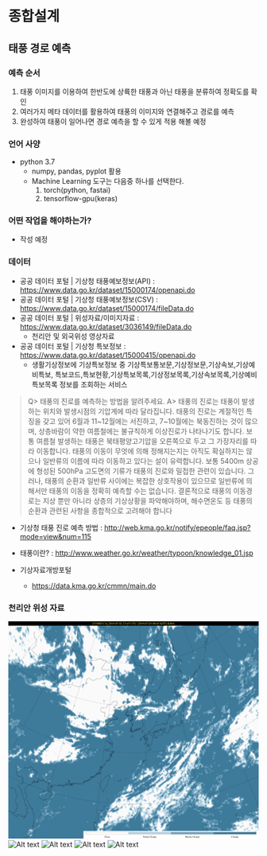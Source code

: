 # 종합설계 

## 태풍 경로 예측
### 예측 순서
1. 태풍 이미지를 이용하여 한반도에 상륙한 태풍과 아닌 태풍을 분류하여 정확도를 확인
2. 여러가지 메타 데이터를 활용하여 태풍의 이미지와 연결해주고 경로를 예측
3. 완성하여 태풍이 일어나면 경로 예측을 할 수 있게 적용 해볼 예정   

### 언어 사양
* python 3.7
  * numpy, pandas, pyplot 활용
  * Machine Learning 도구는 다음중 하나를 선택한다.
    1. torch(python, fastai)
    2. tensorflow-gpu(keras)


### 어떤 작업을 해야하는가?
* 작성 예정

### 데이터
* 공공 데이터 포털 | 기상청 태풍예보정보(API) : https://www.data.go.kr/dataset/15000174/openapi.do
* 공공 데이터 포털 | 기상청 태풍예보정보(CSV) : https://www.data.go.kr/dataset/15000174/fileData.do
* 공공 데이터 포털 | 위성자료/이미지자료 : https://www.data.go.kr/dataset/3036149/fileData.do 
  * 천리안 및 외국위성 영상자료
* 공공 데이터 포털 | 기상청 특보정보 : https://www.data.go.kr/dataset/15000415/openapi.do
  * 생활기상정보에 기상특보정보 중 기상특보통보문,기상정보문,기상속보,기상예비특보, 특보코드,특보현황,기상특보목록,기상정보목록,기상속보목록,기상예비특보목록 정보를 조회하는 서비스

> Q> 태풍의 진로를 예측하는 방법을 알려주세요.
> A> 태풍의 진로는 태풍이 발생하는 위치와 발생시점의 기압계에 따라 달라집니다.
태풍의 진로는 계절적인 특징을 갖고 있어 6월과 11~12월에는 서진하고, 7~10월에는 북동진하는 것이 많으며, 상층바람이 약한 여름철에는 불규칙하게 이상진로가 나타나기도 합니다. 보통 여름철 발생하는 태풍은 북태평양고기압을 오른쪽으로 두고 그 가장자리를 따라 이동합니다.
태풍의 이동이 무엇에 의해 정해지는지는 아직도 확실하지는 않으나 일반류의 이름에 따라 이동하고 있다는 설이 유력합니다.
보통 5400m 상공에 형성된 500hPa 고도면의 기류가 태풍의 진로와 밀접한 관련이 있습니다. 그러나, 태풍의 순환과 일반류 사이에는 복잡한 상호작용이 있으므로 일반류에 의해서만 태풍의 이동을 정확히 예측할 수는 없습니다. 
결론적으로 태풍의 이동경로는 지상 뿐만 아니라 상층의 기상상황을 파악해야하며, 해수면온도 등 태풍의 순환과 관련된 사항을 종합적으로 고려해야 합니다
* 기상청 태풍 진로 예측 방법 : http://web.kma.go.kr/notify/epeople/faq.jsp?mode=view&num=115
* 태풍이란? : http://www.weather.go.kr/weather/typoon/knowledge_01.jsp

* 기상자료개방포털 
  * https://data.kma.go.kr/cmmn/main.do

### 천리안 위성 자료
![Alt text](image/comsmile2caa201907022345.png)
![Alt text](/image/comsmile2clda201907022345.thn)
![Alt text](/image/comsmile2cota201907022345.thn)
![Alt text](/image/comsmile2cpa201907022345.thn)
![Alt text](/image/comsmile2cta201907022345)